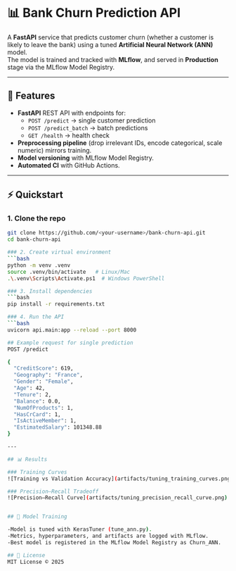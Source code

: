 # 📊 Bank Churn Prediction API

A **FastAPI** service that predicts customer churn (whether a customer is likely to leave the bank) using a tuned **Artificial Neural Network (ANN)** model.  
The model is trained and tracked with **MLflow**, and served in **Production** stage via the MLflow Model Registry.

---

## 🚀 Features
- **FastAPI** REST API with endpoints for:
  - `POST /predict` → single customer prediction
  - `POST /predict_batch` → batch predictions
  - `GET /health` → health check
- **Preprocessing pipeline** (drop irrelevant IDs, encode categorical, scale numeric) mirrors training.
- **Model versioning** with MLflow Model Registry.
- **Automated CI** with GitHub Actions.

---

## ⚡ Quickstart

### 1. Clone the repo
```bash
git clone https://github.com/<your-username>/bank-churn-api.git
cd bank-churn-api

### 2. Create virtual environment
```bash
python -m venv .venv
source .venv/bin/activate   # Linux/Mac
.\.venv\Scripts\Activate.ps1  # Windows PowerShell

### 3. Install dependencies
```bash
pip install -r requirements.txt

### 4. Run the API
```bash
uvicorn api.main:app --reload --port 8000

## Example request for single prediction
POST /predict

{
  "CreditScore": 619,
  "Geography": "France",
  "Gender": "Female",
  "Age": 42,
  "Tenure": 2,
  "Balance": 0.0,
  "NumOfProducts": 1,
  "HasCrCard": 1,
  "IsActiveMember": 1,
  "EstimatedSalary": 101348.88
}

---

## 📊 Results

### Training Curves
![Training vs Validation Accuracy](artifacts/tuning_training_curves.png)

### Precision–Recall Tradeoff
![Precision–Recall Curve](artifacts/tuning_precision_recall_curve.png)


## 🤖 Model Training

-Model is tuned with KerasTuner (tune_ann.py).
-Metrics, hyperparameters, and artifacts are logged with MLflow.
-Best model is registered in the MLflow Model Registry as Churn_ANN.

## 📜 License
MIT License © 2025

